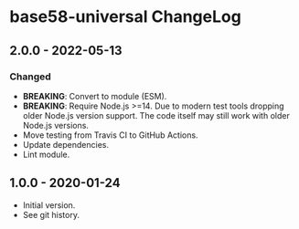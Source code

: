 # base58-universal ChangeLog

## 2.0.0 - 2022-05-13

### Changed
- **BREAKING**: Convert to module (ESM).
- **BREAKING**: Require Node.js >=14. Due to modern test tools dropping older
  Node.js version support. The code itself may still work with older Node.js
  versions.
- Move testing from Travis CI to GitHub Actions.
- Update dependencies.
- Lint module.

## 1.0.0 - 2020-01-24

- Initial version.
- See git history.
